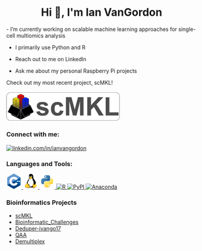 <h1 align="center">Hi 👋, I'm Ian VanGordon</h1>
- I’m currently working on scalable machine learning approaches for single-cell multiomics analysis

- I primarily use Python and R

- Reach out to me on LinkedIn

- Ask me about my personal Raspberry Pi projects

Check out my most recent project, scMKL!

<p align="left">
<a href="https://github.com/ohsu-cedar-comp-hub/scMKL" target="blank"><img align="center" src="https://github.com/ohsu-cedar-comp-hub/scMKL/blob/main/scMKL_logo.png?raw=true"  width="300" /></a>
</p>

<h3 align="left">Connect with me:</h3>
<p align="left">
<a href="https://linkedin.com/in/linkedin.com/in/ianvangordon" target="blank"><img align="center" src="https://raw.githubusercontent.com/rahuldkjain/github-profile-readme-generator/master/src/images/icons/Social/linked-in-alt.svg" alt="linkedin.com/in/ianvangordon" height="30" width="40" /></a>
</p>

<h3 align="left">Languages and Tools:</h3>
<p align="left"> <a href="https://www.w3schools.com/cpp/" target="_blank" rel="noreferrer"> <img src="https://raw.githubusercontent.com/devicons/devicon/master/icons/cplusplus/cplusplus-original.svg" alt="cplusplus" width="40" height="40"/> </a> <a href="https://www.linux.org/" target="_blank" rel="noreferrer"> <img src="https://raw.githubusercontent.com/devicons/devicon/master/icons/linux/linux-original.svg" alt="linux" width="40" height="40"/> </a> <a href="https://www.python.org" target="_blank" rel="noreferrer"> <img src="https://raw.githubusercontent.com/devicons/devicon/master/icons/python/python-original.svg" alt="python" href="https://www.python.org/" width="40" height="40"/> <img src="https://avatars.githubusercontent.com/u/513560?s=200&v=4" alt="R" href="https://www.r-project.org/" width="40" height="40"/> <img src="https://avatars.githubusercontent.com/u/2964877?s=200&v=4" alt="PyPI" href="https://pypi.org/" width="40" height="40"/> <img src="https://avatars.githubusercontent.com/u/497012?s=200&v=4" alt="Anaconda" href="https://www.anaconda.com/" width="40" height="40"/> </a> </p>


### Bioinformatics Projects

- [scMKL](https://github.com/ohsu-cedar-comp-hub/scMKL)
- [Bioinformatic_Challenges](https://github.com/ivango17/Bioinformatics_Challenges)
- [Deduper-ivango17](https://github.com/ivango17/Deduper-ivango17)
- [QAA](https://github.com/ivango17/QAA)
- [Demultiplex](https://github.com/ivango17/QAA)
